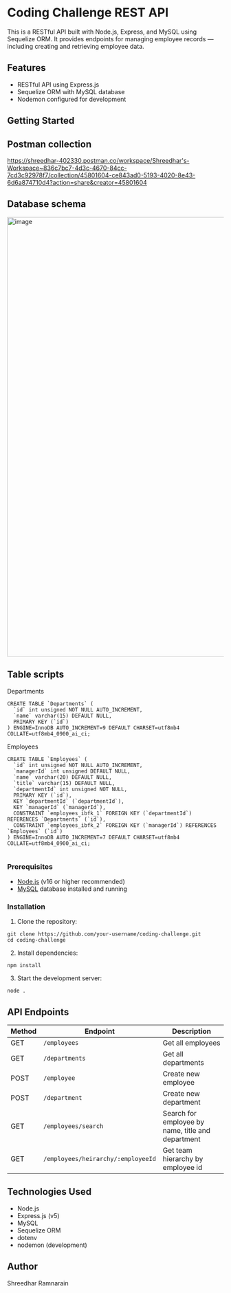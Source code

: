 # Coding Challenge REST API

This is a RESTful API built with Node.js, Express, and MySQL using Sequelize ORM. It provides endpoints for managing employee records — including creating and retrieving employee data.

## Features

* RESTful API using Express.js
* Sequelize ORM with MySQL database
* Nodemon configured for development

## Getting Started

## Postman collection
https://shreedhar-402330.postman.co/workspace/Shreedhar's-Workspace~836c7bc7-4d3c-4670-84cc-7cd3c92978f7/collection/45801604-ce843ad0-5193-4020-8e43-6d6a874710d4?action=share&creator=45801604

## Database schema
<img width="1023" alt="image" src="https://github.com/user-attachments/assets/385fd2aa-5eb0-4c04-b5c2-fcfbf7b3f774" />

## Table scripts
Departments
```
CREATE TABLE `Departments` (
  `id` int unsigned NOT NULL AUTO_INCREMENT,
  `name` varchar(15) DEFAULT NULL,
  PRIMARY KEY (`id`)
) ENGINE=InnoDB AUTO_INCREMENT=9 DEFAULT CHARSET=utf8mb4 COLLATE=utf8mb4_0900_ai_ci;

```

Employees
```
CREATE TABLE `Employees` (
  `id` int unsigned NOT NULL AUTO_INCREMENT,
  `managerId` int unsigned DEFAULT NULL,
  `name` varchar(20) DEFAULT NULL,
  `title` varchar(15) DEFAULT NULL,
  `departmentId` int unsigned NOT NULL,
  PRIMARY KEY (`id`),
  KEY `departmentId` (`departmentId`),
  KEY `managerId` (`managerId`),
  CONSTRAINT `employees_ibfk_1` FOREIGN KEY (`departmentId`) REFERENCES `Departments` (`id`),
  CONSTRAINT `employees_ibfk_2` FOREIGN KEY (`managerId`) REFERENCES `Employees` (`id`)
) ENGINE=InnoDB AUTO_INCREMENT=7 DEFAULT CHARSET=utf8mb4 COLLATE=utf8mb4_0900_ai_ci;


```

### Prerequisites

* [Node.js](https://nodejs.org/en/) (v16 or higher recommended)
* [MySQL](https://www.mysql.com/) database installed and running

### Installation

1. Clone the repository:

```
git clone https://github.com/your-username/coding-challenge.git
cd coding-challenge
```

2. Install dependencies:

```
npm install
```

3. Start the development server:

```
node .
```

## API Endpoints

| Method | Endpoint         | Description           |
| ------ | ---------------- | --------------------- |
| GET    | `/employees`     | Get all employees     |
| GET    | `/departments` | Get all departments    |
| POST   | `/employee`     | Create new employee   |
| POST   | `/department`     | Create new department   |
| GET    | `/employees/search` | Search for employee by name, title and department |
| GET | `/employees/heirarchy/:employeeId` | Get team hierarchy by employee id |


## Technologies Used

* Node.js
* Express.js (v5)
* MySQL
* Sequelize ORM
* dotenv
* nodemon (development)

## Author

Shreedhar Ramnarain

